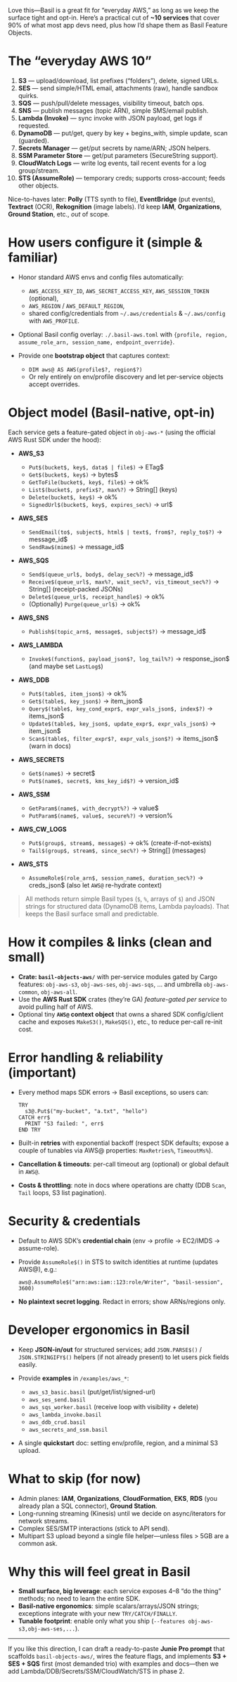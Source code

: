 Love this—Basil is a great fit for “everyday AWS,” as long as we keep the surface tight and opt-in. Here’s a practical cut of **~10 services** that cover 90% of what most app devs need, plus how I’d shape them as Basil Feature Objects.

# The “everyday AWS 10”

1. **S3** — upload/download, list prefixes (“folders”), delete, signed URLs.
2. **SES** — send simple/HTML email, attachments (raw), handle sandbox quirks.
3. **SQS** — push/pull/delete messages, visibility timeout, batch ops.
4. **SNS** — publish messages (topic ARN), simple SMS/email publish.
5. **Lambda (Invoke)** — sync invoke with JSON payload, get logs if requested.
6. **DynamoDB** — put/get, query by key + begins_with, simple update, scan (guarded).
7. **Secrets Manager** — get/put secrets by name/ARN; JSON helpers.
8. **SSM Parameter Store** — get/put parameters (SecureString support).
9. **CloudWatch Logs** — write log events, tail recent events for a log group/stream.
10. **STS (AssumeRole)** — temporary creds; supports cross-account; feeds other objects.

Nice-to-haves later: **Polly** (TTS synth to file), **EventBridge** (put events), **Textract** (OCR), **Rekognition** (image labels). I’d keep **IAM**, **Organizations**, **Ground Station**, etc., *out* of scope.

# How users configure it (simple & familiar)

* Honor standard AWS envs and config files automatically:

    * `AWS_ACCESS_KEY_ID`, `AWS_SECRET_ACCESS_KEY`, `AWS_SESSION_TOKEN` (optional),
    * `AWS_REGION` / `AWS_DEFAULT_REGION`,
    * shared config/credentials from `~/.aws/credentials` & `~/.aws/config` with `AWS_PROFILE`.
* Optional Basil config overlay: `./.basil-aws.toml` with `{profile, region, assume_role_arn, session_name, endpoint_override}`.
* Provide one **bootstrap object** that captures context:

    * `DIM aws@ AS AWS(profile$?, region$?)`
    * Or rely entirely on env/profile discovery and let per-service objects accept overrides.

# Object model (Basil-native, opt-in)

Each service gets a feature-gated object in `obj-aws-*` (using the official AWS Rust SDK under the hood):

* **AWS_S3**

    * `Put$(bucket$, key$, data$ | file$)` → ETag$
    * `Get$(bucket$, key$)` → bytes$
    * `GetToFile(bucket$, key$, file$)` → ok%
    * `List$(bucket$, prefix$?, max%?)` → String[] (keys)
    * `Delete(bucket$, key$)` → ok%
    * `SignedUrl$(bucket$, key$, expires_sec%)` → url$

* **AWS_SES**

    * `SendEmail(to$, subject$, html$ | text$, from$?, reply_to$?)` → message_id$
    * `SendRaw$(mime$)` → message_id$

* **AWS_SQS**

    * `Send$(queue_url$, body$, delay_sec%?)` → message_id$
    * `Receive$(queue_url$, max%?, wait_sec%?, vis_timeout_sec%?)` → String[] (receipt-packed JSONs)
    * `Delete$(queue_url$, receipt_handle$)` → ok%
    * (Optionally) `Purge(queue_url$)` → ok%

* **AWS_SNS**

    * `Publish$(topic_arn$, message$, subject$?)` → message_id$

* **AWS_LAMBDA**

    * `Invoke$(function$, payload_json$?, log_tail%?)` → response_json$ (and maybe set `LastLog$`)

* **AWS_DDB**

    * `Put$(table$, item_json$)` → ok%
    * `Get$(table$, key_json$)` → item_json$
    * `Query$(table$, key_cond_expr$, expr_vals_json$, index$?)` → items_json$
    * `Update$(table$, key_json$, update_expr$, expr_vals_json$)` → item_json$
    * `Scan$(table$, filter_expr$?, expr_vals_json$?)` → items_json$ (warn in docs)

* **AWS_SECRETS**

    * `Get$(name$)` → secret$
    * `Put$(name$, secret$, kms_key_id$?)` → version_id$

* **AWS_SSM**

    * `GetParam$(name$, with_decrypt%?)` → value$
    * `PutParam$(name$, value$, secure%?)` → version%

* **AWS_CW_LOGS**

    * `Put$(group$, stream$, message$)` → ok% (create-if-not-exists)
    * `Tail$(group$, stream$, since_sec%?)` → String[] (messages)

* **AWS_STS**

    * `AssumeRole$(role_arn$, session_name$, duration_sec%?)` → creds_json$ (also let `AWS@` re-hydrate context)

> All methods return simple Basil types (`$`, `%`, arrays of `$`) and JSON strings for structured data (DynamoDB items, Lambda payloads). That keeps the Basil surface small and predictable.

# How it compiles & links (clean and small)

* **Crate: `basil-objects-aws/`** with per-service modules gated by Cargo features:
  `obj-aws-s3`, `obj-aws-ses`, `obj-aws-sqs`, … and umbrella `obj-aws-common`, `obj-aws-all`.
* Use the **AWS Rust SDK** crates (they’re GA) *feature-gated per service* to avoid pulling half of AWS.
* Optional tiny **`AWS@` context object** that owns a shared SDK config/client cache and exposes `MakeS3()`, `MakeSQS()`, etc., to reduce per-call re-init cost.

# Error handling & reliability (important)

* Every method maps SDK errors → Basil exceptions, so users can:

  ```basic
  TRY
    s3@.Put$("my-bucket", "a.txt", "hello")
  CATCH err$
    PRINT "S3 failed: ", err$
  END TRY
  ```
* Built-in **retries** with exponential backoff (respect SDK defaults; expose a couple of tunables via AWS@ properties: `MaxRetries%`, `TimeoutMs%`).
* **Cancellation & timeouts**: per-call timeout arg (optional) or global default in `AWS@`.
* **Costs & throttling**: note in docs where operations are chatty (DDB `Scan`, `Tail` loops, S3 list pagination).

# Security & credentials

* Default to AWS SDK’s **credential chain** (env → profile → EC2/IMDS → assume-role).
* Provide `AssumeRole$()` in STS to switch identities at runtime (updates AWS@), e.g.:

  ```basic
  aws@.AssumeRole$("arn:aws:iam::123:role/Writer", "basil-session", 3600)
  ```
* **No plaintext secret logging**. Redact in errors; show ARNs/regions only.

# Developer ergonomics in Basil

* Keep **JSON-in/out** for structured services; add `JSON.PARSE$()` / `JSON.STRINGIFY$()` helpers (if not already present) to let users pick fields easily.
* Provide **examples** in `/examples/aws_*`:

    * `aws_s3_basic.basil` (put/get/list/signed-url)
    * `aws_ses_send.basil`
    * `aws_sqs_worker.basil` (receive loop with visibility + delete)
    * `aws_lambda_invoke.basil`
    * `aws_ddb_crud.basil`
    * `aws_secrets_and_ssm.basil`
* A single **quickstart** doc: setting env/profile, region, and a minimal S3 upload.

# What to skip (for now)

* Admin planes: **IAM**, **Organizations**, **CloudFormation**, **EKS**, **RDS** (you already plan a SQL connector), **Ground Station**.
* Long-running streaming (Kinesis) until we decide on async/iterators for network streams.
* Complex SES/SMTP interactions (stick to API send).
* Multipart S3 upload beyond a single file helper—unless files > 5GB are a common ask.

# Why this will feel great in Basil

* **Small surface, big leverage**: each service exposes 4–8 “do the thing” methods; no need to learn the entire SDK.
* **Basil-native ergonomics**: simple scalars/arrays/JSON strings; exceptions integrate with your new `TRY/CATCH/FINALLY`.
* **Tunable footprint**: enable only what you ship (`--features obj-aws-s3,obj-aws-ses,...`).

---

If you like this direction, I can draft a ready-to-paste **Junie Pro prompt** that scaffolds `basil-objects-aws/`, wires the feature flags, and implements **S3 + SES + SQS** first (most demanded trio) with examples and docs—then we add Lambda/DDB/Secrets/SSM/CloudWatch/STS in phase 2.
